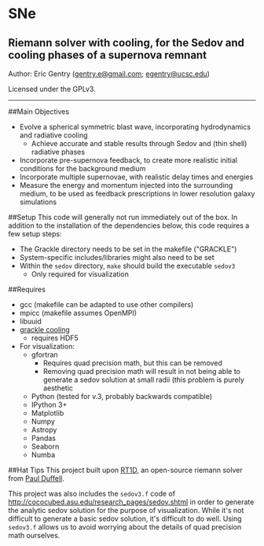 # SNe
Riemann solver with cooling, for the Sedov and cooling phases of a supernova remnant
-------

Author: Eric Gentry   (gentry.e@gmail.com; egentry@ucsc.edu)   

Licensed under the GPLv3.

-------

##Main Objectives
  - Evolve a spherical symmetric blast wave, incorporating hydrodynamics and radiative cooling
    - Achieve accurate and stable results through Sedov and (thin shell) radiative phases
  - Incorporate pre-supernova feedback, to create more realistic initial conditions for the background medium
  - Incorporate multiple supernovae, with realistic delay times and energies
  - Measure the energy and momentum injected into the surrounding medium, to be used as feedback prescriptions in lower resolution galaxy simulations


##Setup
This code will generally not run immediately out of the box.  In addition to the installation of the dependencies below, this code requires a few setup steps:
  - The Grackle directory needs to be set in the makefile ("GRACKLE")
  - System-specific includes/libraries might also need to be set
  - Within the `sedov` directory, `make` should build the executable `sedov3`
    - Only required for visualization

##Requires
  - gcc (makefile can be adapted to use other compilers)
  - mpicc (makefile assumes OpenMPI)
  - libuuid
  - [grackle cooling](https://bitbucket.org/grackle/grackle)
    - requires HDF5
  - For visualization:
    - gfortran
      - Requires quad precision math, but this can be removed
      - Removing quad precision math will result in not being able to generate a sedov solution at small radii (this problem is purely aesthetic
    - Python (tested for v.3, probably backwards compatible)
    - IPython 3+
    - Matplotlib
    - Numpy
    - Astropy
    - Pandas
    - Seaborn
    - Numba

##Hat Tips
This project built upon [RT1D](https://github.com/duffell/RT1D), an open-source riemann solver from [Paul Duffell](http://duffell.org/).

This project was also includes the `sedov3.f` code of http://cococubed.asu.edu/research_pages/sedov.shtml in order to generate the analytic sedov solution for the purpose of visualization.  While it's not difficult to generate a basic sedov solution, it's difficult to do well. Using `sedov3.f` allows us to avoid worrying about the details of quad precision math ourselves.
